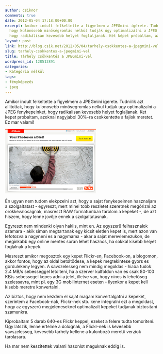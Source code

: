 ```yaml
---
author: csiknor
comments: true
date: 2012-05-04 17:18:00+00:00
excerpt: Amikor indult felkeltette a figyelmem a JPEGmini ígérete. Tudniilik azt állították,
  hogy különösebb minőségromlás nélkül tudják úgy optimalizálni a JPEG fényképeinket,
  hogy radikálisan kevesebb helyet foglaljanak. Két képet próbáltam, azoknál nagy...
layout: post
link: http://blog.csik.net/2012/05/04/tarhely-csokkentes-a-jpegmini-vel/
slug: tarhely-csokkentes-a-jpegmini-vel
title: Tárhely csökkentés a JPEGmini-vel
wordpress_id: 128513891
categories:
- Kategória nélkül
tags:
- fényképezés
- jpeg
---
```


Amikor indult felkeltette a figyelmem a JPEGmini igerete. Tudniilik azt allitottak, hogy kulonosebb minősegromlas nelkul tudjak ugy optimalizalni a JPEG fenykepeinket, hogy radikalisan kevesebb helyet foglaljanak. Ket kepet probaltam, azoknal nagyjabol 30%-ra csokkentette a fajlok meretet. Ez mar valami!

[![Jpegmini](/images/jpegmini-scaled1000-w=300.png)](/images/jpegmini-scaled1000.png)

Én ugyan nem tudom elekpzelni azt, hogy a sajat fenykepeimen hasznaljam a szolgaltatast - egyreszt, mert minel tobb reszletet szeretnek megőrizni az orokkevalosagnak, masreszt RAW formatumban tarolom a kepeket -, de azt hiszem, hogy lenne jovője ennek a szolgaltatasnak.

Egyreszt nem mindenki olyan haklis, mint en. Az egyszerű felhasznalok szamara - akik siman megtartanak egy kicsit eletlen kepet is, mert azon van lefotozva a nagyneni es a nagymama -  akar a sajat merevlemezukon, de meginkabb egy online mentes soran lehet hasznos, ha sokkal kisebb helyet foglalnak a kepek.

Masreszt amikor megosztok egy kepet Flickr-en, Facebook-on, a blogomon, akkor fontos, hogy az oldal betoltődese, a kepek megtekintese gyors es gordulekeny legyen. A savszelesseg nem mindig megoldas - hiaba tudok  2.4 MB/s sebesseggel letolteni, ha a szerver kulfoldon van es csak 80-100 KB/s sebessegel kepes adni a jelet, illetve van, hogy nincs is lehetőseg szelessavra, mint pl. egy 3G mobilinternet eseten - ilyenkor a kepet kell kisebb meretre konvertalni.

Az biztos, hogy nem kezdem el sajat magam konvertalgatni a kepeket, szerintem a Facebook-nak, Flickr-nek stb. kene integralni ezt a megoldast, hogy az egyszerű megjeleneseknel optimalizalt kepeket tudjanak biztositani szamunkra.

Kiprobaltam 5 darab 640-es Flickr keppel, ezeket a felere tudta tomoriteni. Úgy latszik, lenne ertelme a dolognak, a Flickr-nek is kevesebb savszelesseg, kevesebb tarhely kellene a kulonboző meretű verziok tarolasara.

Ha mar nem keszitettek valami hasonlot maguknak eddig is.
